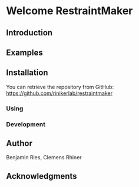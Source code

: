 # Welcome RestraintMaker

## Introduction

## Examples

## Installation
You can retrieve the repository from GitHub:
https://github.com/rinikerlab/restraintmaker

### Using

### Development

## Author
Benjamin Ries,
Clemens Rhiner
    
## Acknowledgments
